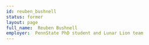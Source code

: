 ```yaml
---
id: reuben_bushnell
status: former
layout: page
full_name:  Reuben Bushnell
employer:  PennState PhD student and Lunar Lion team
---
```

